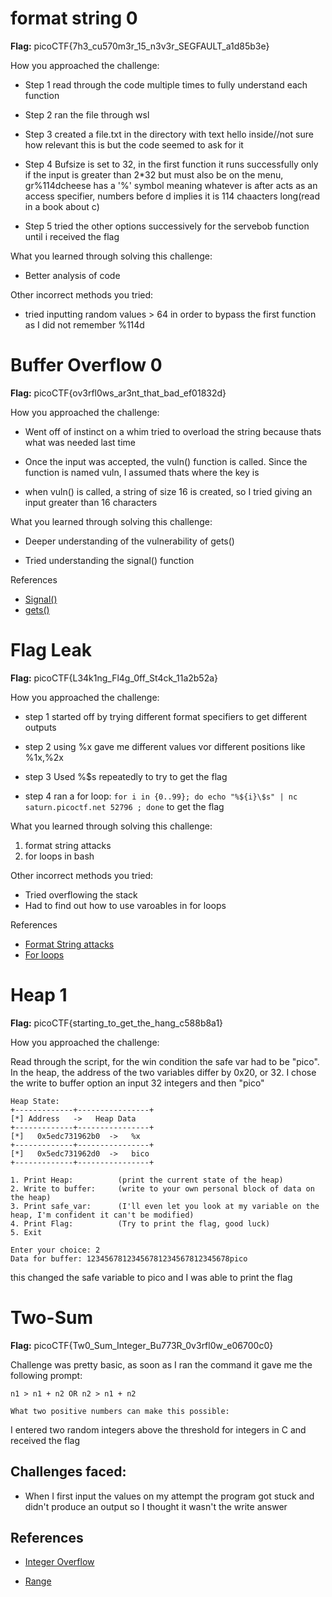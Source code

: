 # format string 0

**Flag:** picoCTF{7h3_cu570m3r_15_n3v3r_SEGFAULT_a1d85b3e}

How you approached the challenge:

- Step 1
    read through the code multiple times to fully understand each function
  
- Step 2
    ran the file through wsl 
    
- Step 3
    created a file.txt in the directory with text hello inside//not sure how relevant this is but the code seemed to ask for it 
    
- Step 4
    Bufsize is set to 32, in the first function it runs successfully only if the input is greater than 2*32 but must also be on the menu, gr%114dcheese has a '%' symbol meaning whatever is after acts as an access specifier, numbers before d implies it is 114 chaacters long(read in a book about c)
    
- Step 5
    tried the other options successively for the servebob function until i received the flag 


What you learned through solving this challenge:

- Better analysis of code

Other incorrect methods you tried:
- tried inputting random values > 64 in order to bypass the first function as I did not remember %114d


# Buffer Overflow 0

**Flag:** picoCTF{ov3rfl0ws_ar3nt_that_bad_ef01832d}

How you approached the challenge:

- Went off of instinct on a whim tried to overload the string because thats what was needed last time

- Once the input was accepted, the vuln() function is called. Since the function is named vuln, I assumed thats where the key is

- when vuln() is called, a string of size 16 is created, so I tried giving an input greater than 16 characters

What you learned through solving this challenge:

- Deeper understanding of the vulnerability of gets()

- Tried understanding the signal() function


References

- [Signal()](https://www.tutorialspoint.com/c_standard_library/c_function_signal.htm)
- [gets()](https://www.man7.org/linux/man-pages/man3/gets.3.html)




# Flag Leak 
**Flag:** picoCTF{L34k1ng_Fl4g_0ff_St4ck_11a2b52a}

How you approached the challenge:

- step 1
    started off by trying different format specifiers to get different outputs 

- step 2
    using %x gave me different values vor different positions like %1x,%2x

- step 3
    Used %$s repeatedly to try to get the flag

- step 4
    ran a for loop:
    ```for i in {0..99}; do echo "%${i}\$s" | nc saturn.picoctf.net 52796 ; done```
    to get the flag



What you learned through solving this challenge:

1. format string attacks
2. for loops in bash


Other incorrect methods you tried:
- Tried overflowing the stack
- Had to find out how to use varoables in for loops

References

- [Format String attacks](https://ctf101.org/binary-exploitation/what-is-a-format-string-vulnerability/)
- [For loops](https://www.redhat.com/en/blog/bash-scripting-loops)





# Heap 1

**Flag:** picoCTF{starting_to_get_the_hang_c588b8a1}

How you approached the challenge:

Read through the script, for the win condition the safe var had to be "pico".
In the heap, the address of the two variables differ by 0x20, or 32. I chose the write to buffer option an input 32 integers and then "pico"
```
Heap State:
+-------------+----------------+
[*] Address   ->   Heap Data
+-------------+----------------+
[*]   0x5edc731962b0  ->   %x
+-------------+----------------+
[*]   0x5edc731962d0  ->   bico
+-------------+----------------+

1. Print Heap:          (print the current state of the heap)
2. Write to buffer:     (write to your own personal block of data on the heap)
3. Print safe_var:      (I'll even let you look at my variable on the heap, I'm confident it can't be modified)
4. Print Flag:          (Try to print the flag, good luck)
5. Exit

Enter your choice: 2
Data for buffer: 12345678123456781234567812345678pico
```
this changed the safe variable to pico and I was able to print the flag



# Two-Sum

**Flag:** picoCTF{Tw0_Sum_Integer_Bu773R_0v3rfl0w_e06700c0}

Challenge was pretty basic, as soon as I ran the command it gave me the following prompt:
```
n1 > n1 + n2 OR n2 > n1 + n2

What two positive numbers can make this possible: 
```
I entered two random integers above the threshold for integers in C and received the flag 

## Challenges faced:

- When I first input the values on my attempt the program got stuck and didn't produce an output so I thought it wasn't the write answer


## References 
- [Integer Overflow](https://www.sciencedirect.com/topics/computer-science/integer-overflow#:~:text=An%20integer%20overflow%20occurs%20when,meaning%20that%20anything%20might%20happen)

- [Range](https://stackoverflow.com/questions/69668387/what-does-data-type-range-really-means#:~:text=The%20C%20standard%20dictates%20that,but%20it%20can%20be%20more.)


